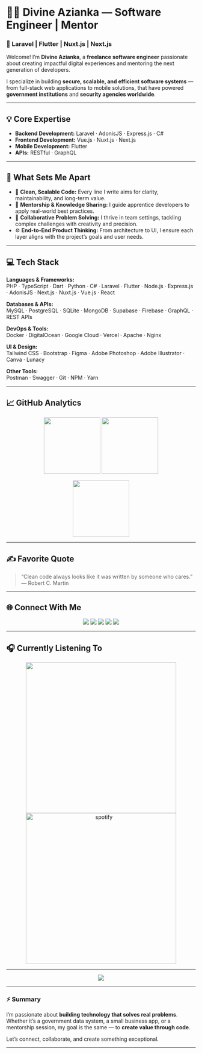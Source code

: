# 👨‍💻 Divine Azianka — Software Engineer | Mentor  

### 🚀 Laravel | Flutter | Nuxt.js | Next.js

Welcome! I’m **Divine Azianka**, a **freelance software engineer** passionate about creating impactful digital experiences and mentoring the next generation of developers.  

I specialize in building **secure, scalable, and efficient software systems** — from full-stack web applications to mobile solutions, that have powered **government institutions** and **security agencies worldwide**.  

---

## 💡 Core Expertise  

- **Backend Development:** Laravel · AdonisJS · Express.js · C#  
- **Frontend Development:** Vue.js · Nuxt.js · Next.js  
- **Mobile Development:** Flutter  
- **APIs:** RESTful · GraphQL  

---

## 🎯 What Sets Me Apart  

- 🧩 **Clean, Scalable Code:** Every line I write aims for clarity, maintainability, and long-term value.  
- 🧠 **Mentorship & Knowledge Sharing:** I guide apprentice developers to apply real-world best practices.  
- 🤝 **Collaborative Problem Solving:** I thrive in team settings, tackling complex challenges with creativity and precision.  
- ⚙️ **End-to-End Product Thinking:** From architecture to UI, I ensure each layer aligns with the project’s goals and user needs.  

---

## 💻 Tech Stack  

**Languages & Frameworks:**  
PHP · TypeScript · Dart · Python · C# · Laravel · Flutter · Node.js · Express.js · AdonisJS · Next.js · Nuxt.js · Vue.js · React  

**Databases & APIs:**  
MySQL · PostgreSQL · SQLite · MongoDB · Supabase · Firebase · GraphQL · REST APIs  

**DevOps & Tools:**  
Docker · DigitalOcean · Google Cloud · Vercel · Apache · Nginx  

**UI & Design:**  
Tailwind CSS · Bootstrap · Figma · Adobe Photoshop · Adobe Illustrator · Canva · Lunacy  

**Other Tools:**  
Postman · Swagger · Git · NPM · Yarn  

---

## 📈 GitHub Analytics  

<p align="center">
  <img src="https://github-readme-stats.vercel.app/api?username=iamnomana&theme=nightowl&hide_border=false&include_all_commits=true&count_private=true" height="150" />
  <img src="https://github-readme-streak-stats.herokuapp.com/?user=iamnomana&theme=nightowl&hide_border=false" height="150" />
</p>

<p align="center">
  <img src="https://github-readme-stats.vercel.app/api/top-langs/?username=iamnomana&theme=nightowl&hide_border=false&layout=compact" height="150" />
</p>

---

## ✍️ Favorite Quote  

> “Clean code always looks like it was written by someone who cares.” — Robert C. Martin  

---

## 🌐 Connect With Me  

<p align="center">
  <a href="https://linkedin.com/in/iamnomana"><img src="https://img.shields.io/badge/LinkedIn-%230077B5.svg?logo=linkedin&logoColor=white" /></a>
  <a href="https://twitter.com/iamnomana"><img src="https://img.shields.io/badge/Twitter-%231DA1F2.svg?logo=Twitter&logoColor=white" /></a>
  <a href="https://facebook.com/divine.nomana"><img src="https://img.shields.io/badge/Facebook-%231877F2.svg?logo=Facebook&logoColor=white" /></a>
  <a href="https://instagram.com/iamnomana"><img src="https://img.shields.io/badge/Instagram-%23E4405F.svg?logo=Instagram&logoColor=white" /></a>
  <a href="https://tiktok.com/@divtechnologies"><img src="https://img.shields.io/badge/TikTok-%23000000.svg?logo=TikTok&logoColor=white" /></a>
</p>

---

## 🎧 Currently Listening To  

<p align="center">  
  <img src="https://spotify-github-profile.vercel.app/api/view?uid=31kmifezrlwnz3xq5cl4djkvcxby&cover_image=true&theme=default&show_offline=true&background_color=4a2cdd&bar_color=ffffff&bar_color_cover=false" height="400px" />
  <img src="https://spotify-recently-played-readme.vercel.app/api?user=31kmifezrlwnz3xq5cl4djkvcxby" alt="spotify" height="400px"/>
</p>

---

<p align="center">
  <img src="https://visitcount.itsvg.in/api?id=iamnomana&icon=0&color=6" />
</p>

---

### ⚡ Summary  

I’m passionate about **building technology that solves real problems**. Whether it’s a government data system, a small business app, or a mentorship session, my goal is the same — to **create value through code**.  

Let’s connect, collaborate, and create something exceptional.  

---
